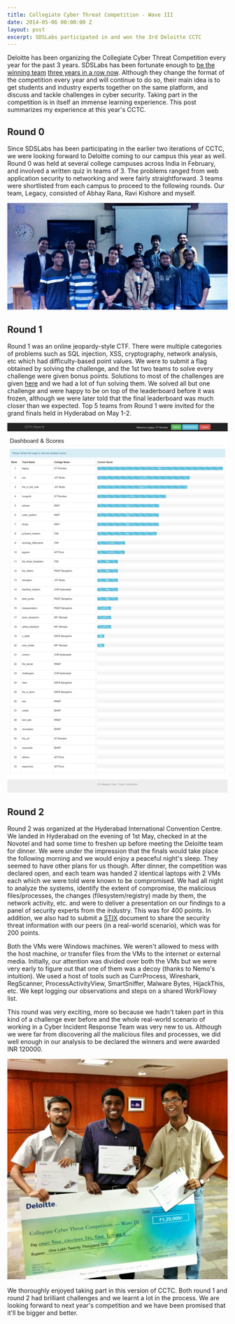 ```yaml
---
title: Collegiate Cyber Threat Competition - Wave III
date: 2014-05-06 00:00:00 Z
layout: post
excerpt: SDSLabs participated in and won the 3rd Deloitte CCTC
---
```


Deloitte has been organizing the Collegiate Cyber Threat Competition every year for the past 3 years. SDSLabs has been fortunate enough to [be the winning team][cctc1] [three years in a row now][cctc2]. Although they change the format of the competition every year and will continue to do so, their main idea is to get students and industry experts together on the same platform, and discuss and tackle challenges in cyber security. Taking part in the competition is in itself an immense learning experience. This post summarizes my experience at this year's CCTC.

## Round 0

Since SDSLabs has been participating in the earlier two iterations of CCTC, we were looking forward to Deloitte coming to our campus this year as well. Round 0 was held at several college campuses across India in February, and involved a written quiz in teams of 3. The problems ranged from web application security to networking and were fairly straightforward. 3 teams were shortlisted from each campus to proceed to the following rounds. Our team, Legacy, consisted of Abhay Rana, Ravi Kishore and myself.

![round-0](/img/cctc-3/round-0.jpg)

## Round 1

Round 1 was an online jeopardy-style CTF. There were multiple categories of problems such as SQL injection, XSS, cryptography, network analysis, etc which had difficulty-based point values. We were to submit a flag obtained by solving the challenge, and the 1st two teams to solve every challenge were given bonus points. Solutions to most of the challenges are given [here](http://github.com/captn3m0/cctc3-solutions) and we had a lot of fun solving them. We solved all but one challenge and were happy to be on top of the leaderboard before it was frozen, although we were later told that the final leaderboard was much closer than we expected. Top 5 teams from Round 1 were invited for the grand finals held in Hyderabad on May 1-2.

![round-1-leaderboard](/img/cctc-3/round-1-leaderboard.jpg)

## Round 2

Round 2 was organized at the Hyderabad International Convention Centre. We landed in Hyderabad on the evening of 1st May, checked in at the Novotel and had some time to freshen up before meeting the Deloitte team for dinner. We were under the impression that the finals would take place the following morning and we would enjoy a peaceful night's sleep. They seemed to have other plans for us though. After dinner, the competition was declared open, and each team was handed 2 identical laptops with 2 VMs each which we were told were known to be compromised. We had all night to analyze the systems, identify the extent of compromise, the malicious files/processes, the changes (filesystem/registry) made by them, the network activity, etc. and were to deliver a presentation on our findings to a panel of security experts from the industry. This was for 400 points. In addition, we also had to submit a [STIX](http://stix.mitre.org/) document to share the security threat information with our peers (in a real-world scenario), which was for 200 points.

Both the VMs were Windows machines. We weren't allowed to mess with the host machine, or transfer files from the VMs to the internet or external media. Initially, our attention was divided over both the VMs but we were very early to figure out that one of them was a decoy (thanks to Nemo's intuition). We used a host of tools such as CurrProcess, Wireshark, RegScanner, ProcessActivityView, SmartSniffer, Malware Bytes, HijackThis, etc. We kept logging our observations and steps on a shared WorkFlowy list. 

This round was very exciting, more so because we hadn't taken part in this kind of a challenge ever before and the whole real-world scenario of working in a Cyber Incident Response Team was very new to us. Although we were far from discovering all the malicious files and processes, we did well enough in our analysis to be declared the winners and were awarded INR 120000.

![winners](/img/cctc-3/winners.jpg)

We thoroughly enjoyed taking part in this version of CCTC. Both round 1 and round 2 had brilliant challenges and we learnt a lot in the process. We are looking forward to next year's competition and we have been promised that it'll be bigger and better.

[cctc1]: http://captnemo.in/blog/2011/11/20/cctc-blog/
[cctc2]: https://www.facebook.com/photo.php?fbid=10151631176199203&set=t.622604202&type=3&theater